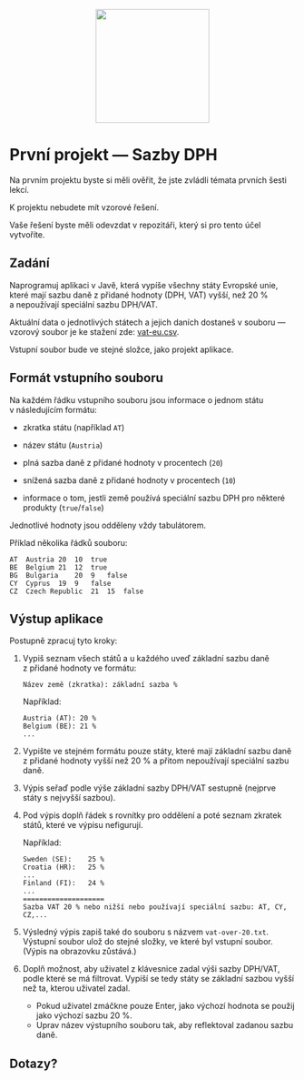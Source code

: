 <p align="center">
  <img src="https://engeto.cz/wp-content/uploads/2019/01/engeto-square.png" width="200" height="200">
</p>

# První projekt &mdash; Sazby DPH

Na prvním projektu byste si měli ověřit, že jste zvládli témata prvních šesti lekcí.

K&nbsp;projektu nebudete mít vzorové řešení.

Vaše řešení byste měli odevzdat v&nbsp;repozitáři, který si pro tento účel vytvoříte.

## Zadání

Naprogramuj aplikaci v&nbsp;Javě, která vypíše všechny státy Evropské unie, které mají sazbu daně z&nbsp;přidané hodnoty (DPH, VAT) vyšší, než 20&nbsp;% a&nbsp;nepoužívají speciální sazbu DPH/VAT. 

Aktuální data o&nbsp;jednotlivých státech a&nbsp;jejich daních dostaneš v&nbsp;souboru &mdash; vzorový soubor je ke stažení zde: [vat-eu.csv](vat-eu.csv).

Vstupní soubor bude ve stejné složce, jako projekt aplikace.

## Formát vstupního souboru

Na každém řádku vstupního souboru jsou informace o&nbsp;jednom státu v&nbsp;následujícím formátu:

- zkratka státu (například `AT`)

- název státu (`Austria`)

- plná sazba daně z&nbsp;přidané hodnoty v&nbsp;procentech (`20`)

- snížená sazba daně z&nbsp;přidané hodnoty v&nbsp;procentech (`10`)

- informace o&nbsp;tom, jestli země používá speciální sazbu DPH pro některé produkty (`true`/`false`)

Jednotlivé hodnoty jsou odděleny vždy tabulátorem.

Příklad několika řádků souboru:
```
AT	Austria	20	10	true
BE	Belgium	21	12	true
BG	Bulgaria	20	9	false
CY	Cyprus	19	9	false
CZ	Czech Republic	21	15	false
```

## Výstup aplikace

Postupně zpracuj tyto kroky:

1. Vypiš seznam všech států a&nbsp;u&nbsp;každého uveď základní sazbu daně z&nbsp;přidané hodnoty ve formátu:

    ```
    Název země (zkratka): základní sazba %
    ```
    Například:
    ```
    Austria (AT): 20 %
    Belgium (BE): 21 %
    ...
    ```

2. Vypište ve stejném formátu pouze státy, které mají základní sazbu daně z&nbsp;přidané hodnoty vyšší než 20&nbsp;% a&nbsp;přitom nepoužívají speciální sazbu daně.

3. Výpis seřaď podle výše základní sazby DPH/VAT sestupně (nejprve státy s&nbsp;nejvyšší sazbou).

4. Pod výpis doplň řádek s&nbsp;rovnítky pro oddělení a&nbsp;poté seznam zkratek států, které ve výpisu nefigurují.

    Například:
    ```
    Sweden (SE):    25 %
    Croatia (HR):   25 %
    ...
    Finland (FI):   24 %
    ...
    ====================
    Sazba VAT 20 % nebo nižší nebo používají speciální sazbu: AT, CY, CZ,... 
    ```


5. Výsledný výpis zapiš také do souboru s&nbsp;názvem `vat-over-20.txt`. Výstupní soubor ulož do stejné složky, ve které byl vstupní soubor. (Výpis na obrazovku zůstává.)

6. Doplň možnost, aby uživatel z&nbsp;klávesnice zadal výši sazby DPH/VAT, podle které se má filtrovat. Vypíší se tedy státy se základní sazbou vyšší než ta, kterou uživatel zadal.
    - Pokud uživatel zmáčkne pouze Enter, jako výchozí hodnota se použij jako výchozí sazbu 20&nbsp;%.
    - Uprav název výstupního souboru tak, aby reflektoval zadanou sazbu daně.

## Dotazy?
